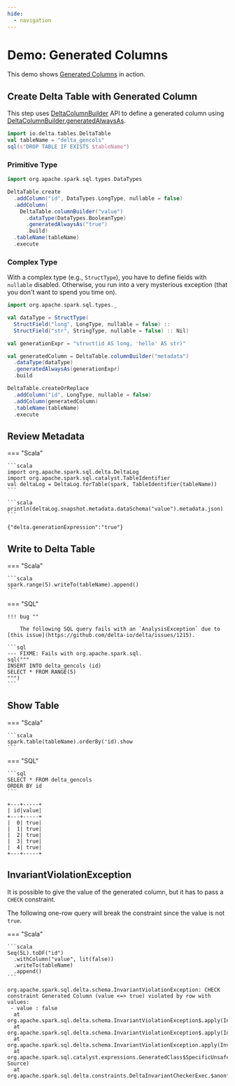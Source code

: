 ```yaml
---
hide:
  - navigation
---
```


# Demo: Generated Columns

This demo shows [Generated Columns](../generated-columns/index.md) in action.

## Create Delta Table with Generated Column

This step uses [DeltaColumnBuilder](../DeltaColumnBuilder.md) API to define a generated column using [DeltaColumnBuilder.generatedAlwaysAs](../DeltaColumnBuilder.md#generatedAlwaysAs).

```scala
import io.delta.tables.DeltaTable
val tableName = "delta_gencols"
sql(s"DROP TABLE IF EXISTS $tableName")
```

### Primitive Type

```scala
import org.apache.spark.sql.types.DataTypes

DeltaTable.create
  .addColumn("id", DataTypes.LongType, nullable = false)
  .addColumn(
    DeltaTable.columnBuilder("value")
      .dataType(DataTypes.BooleanType)
      .generatedAlwaysAs("true")
      .build)
  .tableName(tableName)
  .execute
```

### Complex Type

With a complex type (e.g., `StructType`), you have to define fields with `nullable` disabled. Otherwise, you run into a very mysterious exception (that you don't want to spend you time on).

```scala
import org.apache.spark.sql.types._

val dataType = StructType(
  StructField("long", LongType, nullable = false) ::
  StructField("str", StringType, nullable = false) :: Nil)

val generationExpr = "struct(id AS long, 'hello' AS str)"

val generatedColumn = DeltaTable.columnBuilder("metadata")
  .dataType(dataType)
  .generatedAlwaysAs(generationExpr)
  .build

DeltaTable.createOrReplace
  .addColumn("id", LongType, nullable = false)
  .addColumn(generatedColumn)
  .tableName(tableName)
  .execute
```

## Review Metadata

=== "Scala"

    ```scala
    import org.apache.spark.sql.delta.DeltaLog
    import org.apache.spark.sql.catalyst.TableIdentifier
    val deltaLog = DeltaLog.forTable(spark, TableIdentifier(tableName))
    ```

    ```scala
    println(deltaLog.snapshot.metadata.dataSchema("value").metadata.json)
    ```

```text
{"delta.generationExpression":"true"}
```

## Write to Delta Table

=== "Scala"

    ```scala
    spark.range(5).writeTo(tableName).append()
    ```

=== "SQL"

    !!! bug ""

        The following SQL query fails with an `AnalysisException` due to [this issue](https://github.com/delta-io/delta/issues/1215).

    ```sql
    --- FIXME: Fails with org.apache.spark.sql.
    sql("""
    INSERT INTO delta_gencols (id)
    SELECT * FROM RANGE(5)
    """)
    ```

## Show Table

=== "Scala"

    ```scala
    spark.table(tableName).orderBy('id).show
    ```

=== "SQL"

    ```sql
    SELECT * FROM delta_gencols
    ORDER BY id
    ```

```text
+---+-----+
| id|value|
+---+-----+
|  0| true|
|  1| true|
|  2| true|
|  3| true|
|  4| true|
+---+-----+
```

## InvariantViolationException

It is possible to give the value of the generated column, but it has to pass a `CHECK` constraint.

The following one-row query will break the constraint since the value is not `true`.

=== "Scala"

    ```scala
    Seq(5L).toDF("id")
      .withColumn("value", lit(false))
      .writeTo(tableName)
      .append()
    ```

```text
org.apache.spark.sql.delta.schema.InvariantViolationException: CHECK constraint Generated Column (value <=> true) violated by row with values:
 - value : false
  at org.apache.spark.sql.delta.schema.InvariantViolationException$.apply(InvariantViolationException.scala:72)
  at org.apache.spark.sql.delta.schema.InvariantViolationException$.apply(InvariantViolationException.scala:82)
  at org.apache.spark.sql.delta.schema.InvariantViolationException.apply(InvariantViolationException.scala)
  at org.apache.spark.sql.catalyst.expressions.GeneratedClass$SpecificUnsafeProjection.apply(Unknown Source)
  at org.apache.spark.sql.delta.constraints.DeltaInvariantCheckerExec.$anonfun$doExecute$3(DeltaInvariantCheckerExec.scala:87)
```
